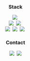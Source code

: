 <h3 align="center"> Stack </h3>
<p align="center">
  <img src="https://img.shields.io/badge/Java-007396?style=flat-square&logo=Java&logoColor=white"/></a>&nbsp
  <br>
  <img src="https://img.shields.io/badge/Spring-6DB33F?style=flat-square&logo=Spring&logoColor=white"/></a>&nbsp
  <img src="https://img.shields.io/badge/SpringBoot-6DB33F?style=flat-square&logo=SpringBoot&logoColor=white"/></a>&nbsp 
  <br>
  <img src="https://img.shields.io/badge/Mysql-E6B91E?style=flat-square&logo=MySql&logoColor=white"/></a>&nbsp 
  <img src="https://img.shields.io/badge/AWS-232F3E?style=flat-square&logo=AmazonAWS&logoColor=white"/></a>&nbsp 
  <img src="https://img.shields.io/badge/Docker-2496ED?style=flat-square&logo=Docker&logoColor=white"/></a>&nbsp 
</p>

<h3 align="center"> Contact </h3>
<p align="center">
  <a href="https://be-lee.tistory.com/"><img src="https://img.shields.io/badge/Blog-11B48A?style=flat-square&logo=Tistory&logoColor=white&link=https://be-lee.tistory.com/"/></a>&nbsp
  <a href="mailto:cyonitss@gmail.com"><img src="https://img.shields.io/badge/Gmail-d14836?style=flat-square&logo=Gmail&logoColor=white&link=cyonitss@gmail.com"/></a>
</p>
